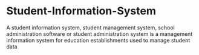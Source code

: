 # Student-Information-System
A student information system, student management system, school administration software or student administration system is a management information system for education establishments used to manage student data
